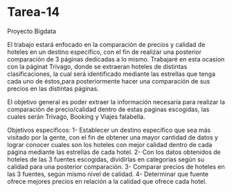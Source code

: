 # Tarea-14

Proyecto Bigdata

El trabajo estará enfocado en la comparación de  precios y calidad de hoteles en un destino especifico, con el fin de realizar una posterior comparación de 3 páginas dedicadas a lo mismo.  Trabajaré en esta ocasion con la páginat Trivago, donde se extraeran hoteles de distintas clasificaciones, la cual será identificado mediante las estrellas que tenga cada uno de éstos,para posteriormente hacer una comparación de sus precios en las distintas páginas.

El objetivo general es poder extraer la información necesaria para realizar la comparación de precio/calidad dentro de estas paginas escogidas, las cuales serán Trivago, Booking y Viajes falabella.

Objetivos especificos:
1- Establecer un destino especifico que sea más visitado por la gente, con el fin de obtener una mayor cantidad de datos y lograr conocer cuales son los hoteles con mejor calidad dentro de cada página mediante las estrellas de cada hotel.
2- Con los datos obtenidos de hoteles de las 3 fuentes escogidas, dividirlas en categorías según su calidad para una posterior comparación.
3- Comparar precios de hoteles en las 3 fuentes, según mismo nivel de calidad.
4- Determinar que fuente ofrece mejores precios en relación a la calidad que ofrece cada hotel.
